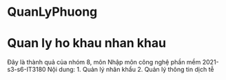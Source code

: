 # QuanLyPhuong

<h1> Quan ly ho khau nhan khau </h1>
Đây là thành quả của nhóm 8, môn Nhập môn công nghệ phần mềm 2021-s3-s6-IT3180
Nội dung:
 1. Quản lý nhân khẩu
 2. Quản lý thông tin dịch tễ
